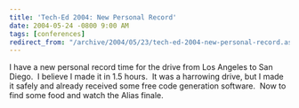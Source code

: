 ```yaml
---
title: 'Tech-Ed 2004: New Personal Record'
date: 2004-05-24 -0800 9:00 AM
tags: [conferences]
redirect_from: "/archive/2004/05/23/tech-ed-2004-new-personal-record.aspx/"
---
```


I have a new personal record time for the drive from Los Angeles to San Diego.  I believe I made it in 1.5 hours.  It was a harrowing drive, but I made it safely and already received some free code generation software.  Now to find some food and watch the Alias finale.
